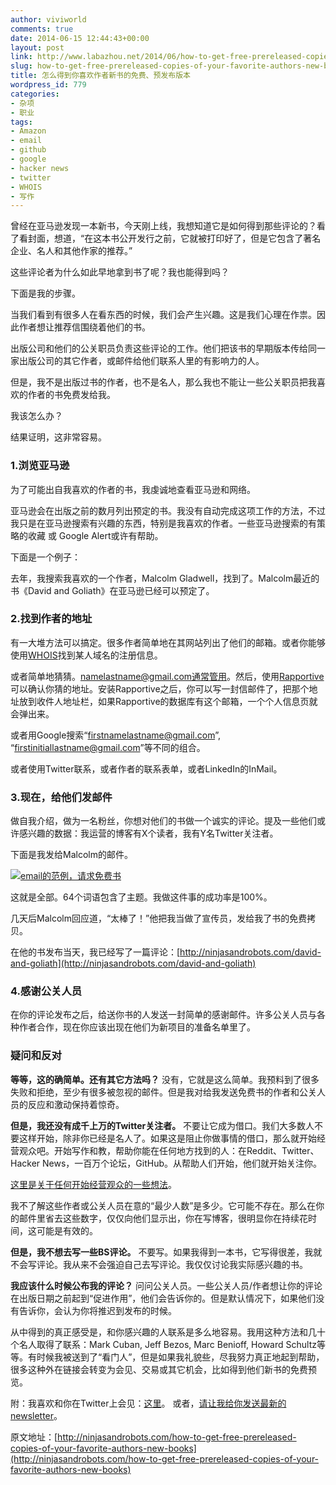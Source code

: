 ```yaml
---
author: viviworld
comments: true
date: 2014-06-15 12:44:43+00:00
layout: post
link: http://www.labazhou.net/2014/06/how-to-get-free-prereleased-copies-of-your-favorite-authors-new-books/
slug: how-to-get-free-prereleased-copies-of-your-favorite-authors-new-books
title: 怎么得到你喜欢作者新书的免费、预发布版本
wordpress_id: 779
categories:
- 杂项
- 职业
tags:
- Amazon
- email
- github
- google
- hacker news
- twitter
- WHOIS
- 写作
---
```


曾经在亚马逊发现一本新书，今天刚上线，我想知道它是如何得到那些评论的？看了看封面，想道，“在这本书公开发行之前，它就被打印好了，但是它包含了著名企业、名人和其他作家的推荐。”

这些评论者为什么如此早地拿到书了呢？我也能得到吗？

下面是我的步骤。

当我们看到有很多人在看东西的时候，我们会产生兴趣。这是我们心理在作祟。因此作者想让推荐信围绕着他们的书。

出版公司和他们的公关职员负责这些评论的工作。他们把该书的早期版本传给同一家出版公司的其它作者，或邮件给他们联系人里的有影响力的人。

但是，我不是出版过书的作者，也不是名人，那么我也不能让一些公关职员把我喜欢的作者的书免费发给我。

我该怎么办？

结果证明，这非常容易。


### 1.浏览亚马逊


为了可能出自我喜欢的作者的书，我虔诚地查看亚马逊和网络。

亚马逊会在出版之前的数月列出预定的书。我没有自动完成这项工作的方法，不过我只是在亚马逊搜索有兴趣的东西，特别是我喜欢的作者。一些亚马逊搜索的有策略的收藏 或 Google Alert或许有帮助。

下面是一个例子：

去年，我搜索我喜欢的一个作者，Malcolm Gladwell，找到了。Malcolm最近的书《David and Goliath》在亚马逊已经可以预定了。


### 2.找到作者的地址


有一大堆方法可以搞定。很多作者简单地在其网站列出了他们的邮箱。或者你能够使用[WHOIS](http://whois.net/)找到某人域名的注册信息。

或者简单地猜猜。namelastname@gmail.com通常管用。然后，使用[Rapportive](http://rapportive.com/)可以确认你猜的地址。安装Rapportive之后，你可以写一封信邮件了，把那个地址放到收件人地址栏，如果Rapportive的数据库有这个邮箱，一个个人信息页就会弹出来。

或者用Google搜索“firstnamelastname@gmail.com”, “firstinitiallastname@gmail.com”等不同的组合。

或者使用Twitter联系，或者作者的联系表单，或者LinkedIn的InMail。


### 3.现在，给他们发邮件


做自我介绍，做为一名粉丝，你想对他们的书做一个诚实的评论。提及一些他们或许感兴趣的数据：我运营的博客有X个读者，我有Y名Twitter关注者。

下面是我发给Malcolm的邮件。

[![email的范例，请求免费书](http://www.labazhou.net/wp-content/uploads/2014/06/email-sample.png)](http://www.labazhou.net/wp-content/uploads/2014/06/email-sample.png)

这就是全部。64个词语包含了主题。我做这件事的成功率是100%。

几天后Malcolm回应道，“太棒了！”他把我当做了宣传员，发给我了书的免费拷贝。

在他的书发布当天，我已经写了一篇评论：[http://ninjasandrobots.com/david-and-goliath](http://ninjasandrobots.com/david-and-goliath)


### 4.感谢公关人员


在你的评论发布之后，给送你书的人发送一封简单的感谢邮件。许多公关人员与各种作者合作，现在你应该出现在他们为新项目的准备名单里了。


### 疑问和反对


**等等，这的确简单。还有其它方法吗？**
没有，它就是这么简单。我预料到了很多失败和拒绝，至少有很多被忽视的邮件。但是我对给我发送免费书的作者和公关人员的反应和激动保持着惊奇。

**但是，我还没有成千上万的Twitter关注者。**
不要让它成为借口。我们大多数人不要这样开始，除非你已经是名人了。如果这是阻止你做事情的借口，那么就开始经营观众吧。开始写作和教，帮助你能在任何地方找到的人：在Reddit、Twitter、Hacker News，一百万个论坛，GitHub。从帮助人们开始，他们就开始关注你。

[这里是关于任何开始经营观众的一些想法](http://www.fastcolabs.com/3014157/open-company/how-to-really-get-the-word-out-about-your-startup)。

我不了解这些作者或公关人员在意的“最少人数”是多少。它可能不存在。那么在你的邮件里省去这些数字，仅仅向他们显示出，你在写博客，很明显你在持续花时间，这可能是有效的。

**但是，我不想去写一些BS评论。**
不要写。如果我得到一本书，它写得很差，我就不会写评论。我从来不会强迫自己去写评论。我仅仅讨论我实际感兴趣的书。

**我应该什么时候公布我的评论？**
问问公关人员。一些公关人员/作者想让你的评论在出版日期之前起到“促进作用”，他们会告诉你的。但是默认情况下，如果他们没有告诉你，会认为你将推迟到发布的时候。

从中得到的真正感受是，和你感兴趣的人联系是多么地容易。我用这种方法和几十个名人取得了联系：Mark Cuban, Jeff Bezos, Marc Benioff, Howard Schultz等等。有时候我被送到了“看门人”，但是如果我礼貌些，尽我努力真正地起到帮助，很多这种外在链接会转变为会见、交易或其它机会，比如得到他们新书的免费预览。

附：我喜欢和你在Twitter上会见：[这里](http://twitter.com/natekontny)。
或者，[请让我给你发送最新的newsletter](https://inventric.wufoo.com/forms/m7p7a7/)。

原文地址：[http://ninjasandrobots.com/how-to-get-free-prereleased-copies-of-your-favorite-authors-new-books](http://ninjasandrobots.com/how-to-get-free-prereleased-copies-of-your-favorite-authors-new-books)

